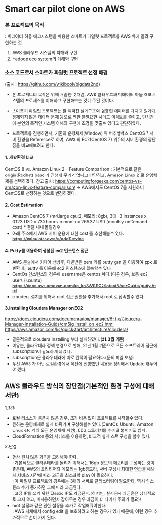 # **Smart car pilot clone on AWS**

### 본 프로젝트의 목적
:  빅데이터 하둡 에코시스템을 이용한 스마트카 파일럿 프로젝트를 AWS 위에 올려 구현하는 것
1. AWS 클라우드 시스템의 이해와 구현
2. Hadoop eco system의 이해와 구현

### 소스 코드로서 스마트카 파일럿 프로젝트 선정 배경
   (출처 : https://github.com/wikibook/bigdata2nd)
- 본 프로젝트의 목적은 위에 서술한 것처럼, AWS 클라우드와 빅데이터 하둡 에코시스템의 프로세스를 이해하고 구현해보는 것이 주된 것이다.
- 스마트카 파일럿 프로젝트는 잘 짜여진 설계구조와 검증된 데이터를 가지고 있기에, 정제되지 않은 데이터 문제 등으로 인한 불필요한 사이드 이펙트를 줄이고, 단기간에 본연의 목적인 시스템 이해와 구현에 초점을 맞출수 있다고 판단하였다.


- 프로젝트를 진행하면서, 기존의 운영체제(Window) 위 버추얼박스 CentOS 7 서버 환경을 Reference로 하여, AWS 의 EC2(CentOS 7) 위주의 서버 환경의 장단점을 비교해보려고 한다. 


#### 1. 개발환경 비교
CentOS 8 vs. Amazon Linux 2 - Feature Comparison
: 기본적으로 같은 origin(Redhat) base 라 진행에 무리가 없다고 판단하고, Amazon Linux 2 로 운영체제를 선택하겠다.
참고 출처: https://computingforgeeks.com/centos-vs-amazon-linux-feature-comparison/
-> AWS에서도 CentOS 7을 지원하니 CentOS로 선정하는 것으로 변경하겠다.

#### 2. Cost Estimation
- Amazon CentOS 7 (m4.large cpu:2, 메모리: 8gb), 3대 : 3 instances x 0.123 USD x 730 hours in month = 269.37 USD (monthly onDemand cost) * 한달 내내 돌릴경우
- 아래 주소에서 AWS 서버 운용에 대한 cost 를 추산해볼수 있다.\
https://calculator.aws/#/addService

#### 4. Putty를 이용하여 생성된 ec2 인스턴스 접근
- AWS 콘솔에서 키페어 생성후, 다운받은 pem 키를 putty gen 을 이용하여 ppk 로 변환 후, putty 를 이용해 ec2 인스턴스에 접속할수 있다
- CentOs 인스턴스의 경우에 username은 centos 이다.(다른 경우, 보통 ec2-user나 ubuntu)\
https://docs.aws.amazon.com/ko_kr/AWSEC2/latest/UserGuide/putty.html
- cloudera 설치를 위해서 root 접근 권한을 추가해서 root 로 접속할수 있다. 

#### 3.Installing Cloudera Manager on EC2
https://docs.cloudera.com/documentation/manager/5-1-x/Cloudera-Manager-Installation-Guide/cm5ig_install_on_ec2.html
https://aws.amazon.com/ko/quickstart/architecture/cloudera/

- 결론적으로 cloudera installing 부터 실패하였다.**(21.3월 기준)**
- 이유는, 클라우데라 정책 변경으로 인해, 21년 1월 기준으로 모든 소프트웨어 접근에 subscription이 필요하게 되었다. 
- subscription은 클라우데라에 따로 컨택이 필요하다.(문의 메일 보냄)
- 우선 AWS 가 아닌 로컬환경에서 예전에 진행했던 내용을 정리해서 Update 해두어야 겠다.

## AWS 클라우드 방식의 장단점(기본적인 환경 구성에 대해서만)
1.장점
- 로컬 리소스가 충분치 않은 경우, 초기 비용 없이 프로젝트를 시작할수 있다.
- 원하는 운영체제로 쉽게 바꿔가며 구성해볼수 있다.(CentOs, Ubuntu, Amazon Linux etc 거의 모든 운영체제 지원), EBS 스토리지를 추가로 붙이기도 쉽다.
- CloudFormation 등의 서비스를 이용하면, 비교적 쉽게 스택 구성을 할수 있다.
 
2.단점
- 항상 원치 않은 과금을 고려해야 한다.\
     : 기본적으로 클라우데라를 돌리기 위해서는 16gb 정도의 메모리를 구성하는 것이 좋은데, AWS의 프리티어의 메모리는 1gb정도라, 서버 구성시 최대한 연습을 해봐서 서비스 시간에 따라 과금을 최소화할 plan 이 필요하다. \
     : 이 파일럿 프로젝트의 경우에는 3대의 서버로 클러스터링이 필요한데, 역시 인스턴스 수가 증가하면 그에 따라 과금된다. \
     : 고정 IP를 쓰기 위한 Elastic IP도 과금된다.(하지만, 실사용시 과금율은 상대적으로 크지 않고, 미사용하면서 잡아두는 경우 과금이 더 나가니 주의가 필요)\
- root 설정과 같은 권한 설정을 추가로 작업해줘야한다.\
     : AWS 자체에서 config edit 을 보호하려고 하는 경우가 있기 때문에, 이런 경우 추가적으로 손이 가게 된다.
   





